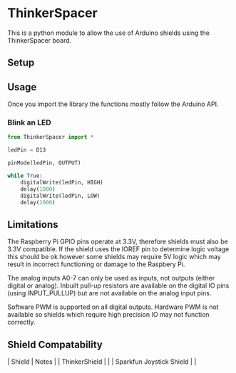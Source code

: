 ﻿# ThinkerSpacer
This is a python module to allow the use of Arduino shields using the ThinkerSpacer board.

## Setup

## Usage

Once you import the library the functions mostly follow the Arduino API.

### Blink an LED
```python
from ThinkerSpacer import *

ledPin = D13

pinMode(ledPin, OUTPUT)

while True:
    digitalWrite(ledPin, HIGH)
    delay(1000)
    digitalWrite(ledPin, LOW)
    delay(1000)
```

## Limitations
The Raspberry Pi GPIO pins operate at 3.3V, therefore shields must also be 3.3V compatible.
If the shield uses the IOREF pin to determine logic voltage this should be ok however some shields may require 5V logic which may result in incorrect functioning or damage to the Raspbery Pi.

The analog inputs A0-7 can only be used as inputs, not outputs (either digital or analog).
Inbuilt pull-up resistors are available on the digital IO pins (using INPUT_PULLUP) but are not available on the analog input pins.

Software PWM is supported on all digital outputs.
Hardware PWM is not available so shields which require high precision IO may not function correctly.

## Shield Compatability

| Shield                   | Notes |
| ThinkerShield            |       |
| Sparkfun Joystick Shield |       |
